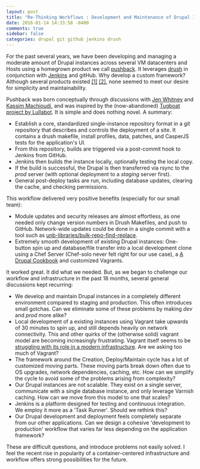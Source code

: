 ```yaml
---
layout: post
title: "Re-Thinking Workflows : Development and Maintenance of Drupal Instances at Scale"
date: 2016-01-14 14:33:58 -0400
comments: true
sidebar: false
categories: drupal git github jenkins drush
---
```

For the past several years, we have been developing and managing a moderate amount of Drupal instances across several VM datacenters and Hosts using a homegrown product we call [pushback](https://github.com/unb-libraries/pushback). It leverages [drush](https://github.com/drush-ops/drush) in conjunction with [Jenkins](https://jenkins-ci.org/) and gitHub. Why develop a custom framework? Although several products existed [[1]](http://www.aegirproject.org/) [[2]](https://www.drupal.org/project/drd), none seemed to meet our desire for simplicity and maintainability.

Pushback was born conceptually through discussions with [Jen Whitney](https://github.com/jwhitney) and [Kassim Machioudi](https://twitter.com/kaschioudi), and was inspired by the (now-abandoned) [Tugboat project by Lullabot](https://github.com/Lullabot/jenkins_github_drupal). It is simple and does nothing novel. A summary:

+ Establish a core, standardized single-instance repository format in a git repository that describes and controls the deployment of a site. It contains a drush makefile, install profiles, data, patches, and CasperJS tests for the application's UI.
+ From this repository, builds are triggered via a post-commit hook to Jenkins from GitHub.
+ Jenkins then builds the instance locally, optionally testing the local copy.
+ If the build is successful, the Drupal is then transferred via rsync to the _prod_ server (with optional deployment to a _staging_ server first).
+ General post-deploy tasks are run, including database updates, clearing the cache, and checking permissions.

This workflow delivered very positive benefits (especially for our small team):

+ Module updates and security releases are almost effortless, as one needed only change version numbers in Drush Makefiles, and push to GitHub. Network-wide updates could be done in a single commit with a tool such as [unb-libraries/bulk-repo-find-replace](https://github.com/unb-libraries/bulk-repo-find-replace).
+ Extremely smooth development of existing Drupal instances: One-button spin up and database/file transfer into a local development clone using a Chef Server (Chef-solo never felt right for our use case), a [A Drupal Cookbook](https://github.com/unb-libraries/unblibraries-drupal) and customized Vagrants.

It worked great. It did what we needed. But, as we began to challenge our workflow and infrastructure in the past 18 months, several general discussions kept recurring:

+ We develop and maintain Drupal instances in a completely different environment compared to staging and production. This often introduces small gotchas. Can we eliminate some of these problems by making _dev_ and _prod_ more alike?
+ Local development of a existing instances using Vagrant take upwards of 30 minutes to spin up, and still depends heavily on network connectivity. This and other quirks of the (otherwise solid) vagrant model are becoming increasingly frustrating. Vagrant itself seems to be [struggling with its role in a modern infrastructure](http://thenewstack.io/hashicorp-revamps-vagrant-and-retools-for-microservices/). Are we asking too much of Vagrant?
+ The framework around the Creation, Deploy/Maintain cycle has a lot of customized moving parts. These moving parts break down often due to OS upgrades, network dependencies, caching, etc. How can we simplify the cycle to avoid some of the problems arising from complexity?
+ Our Drupal instances are not scalable. They exist on a single server, communicate with a single database instance, and only leverage Varnish caching. How can we move from this model to one that scales?
+ Jenkins is a platform designed for testing and continuous integration. We employ it more as a 'Task Runner'. Should we rethink this?
+ Our Drupal development and deployment feels completely separate from our other applications. Can we design a cohesive 'development to production' workflow that varies far less depending on the application framework?

These are difficult questions, and introduce problems not easily solved. I feel the recent rise in popularity of a container-centered infrastructure and workflow offers strong possibilities for the future.
